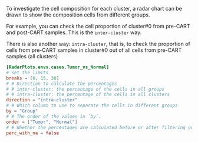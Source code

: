 To investigate the cell composition for each cluster, a radar chart can be drawn to show the composition cells from different groups.

For example, you can check the cell proportion of cluster#0 from pre-CART and post-CART samples. This is the `inter-cluster` way.

There is also another way: `intra-cluster`, that is, to check the proportion of cells from pre-CART samples in cluster#0 out of all cells from pre-CART samples (all clusters)

```toml
[RadarPlots.envs.cases.Tumor_vs_Normal]
# set the limits
breaks = [0, 15, 30]
# # Direction to calculate the percentages
# # inter-cluster: the percentage of the cells in all groups
# # intra-cluster: the percentage of the cells in all clusters
direction = "intra-cluster"
# # Which column to use to separate the cells in different groups
by = "Group"
# # The order of the values in `by`.
order = ["Tumor", "Normal"]
# # Whether the percentages are calculated before or after filtering out the NAs
perc_with_na = false
```
